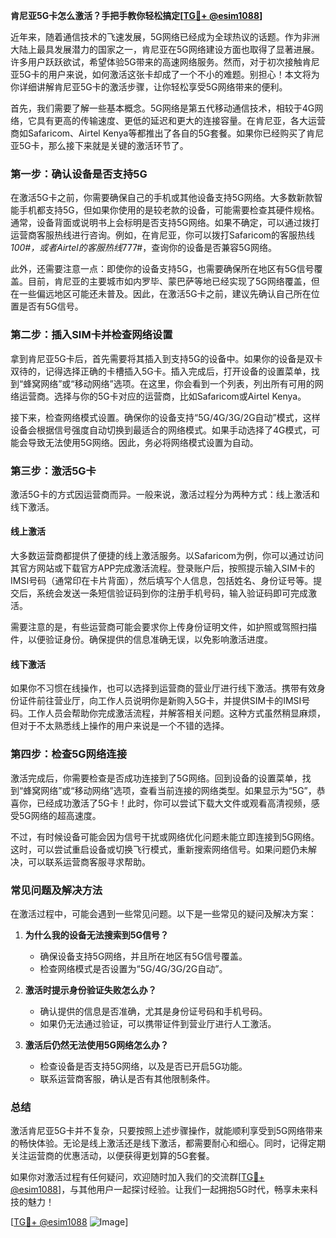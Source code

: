 **肯尼亚5G卡怎么激活？手把手教你轻松搞定[[TG💪+ @esim1088](https://t.me/s/esim1088)]**

近年来，随着通信技术的飞速发展，5G网络已经成为全球热议的话题。作为非洲大陆上最具发展潜力的国家之一，肯尼亚在5G网络建设方面也取得了显著进展。许多用户跃跃欲试，希望体验5G带来的高速网络服务。然而，对于初次接触肯尼亚5G卡的用户来说，如何激活这张卡却成了一个不小的难题。别担心！本文将为你详细讲解肯尼亚5G卡的激活步骤，让你轻松享受5G网络带来的便利。

首先，我们需要了解一些基本概念。5G网络是第五代移动通信技术，相较于4G网络，它具有更高的传输速度、更低的延迟和更大的连接容量。在肯尼亚，各大运营商如Safaricom、Airtel Kenya等都推出了各自的5G套餐。如果你已经购买了肯尼亚5G卡，那么接下来就是关键的激活环节了。

### **第一步：确认设备是否支持5G**

在激活5G卡之前，你需要确保自己的手机或其他设备支持5G网络。大多数新款智能手机都支持5G，但如果你使用的是较老款的设备，可能需要检查其硬件规格。通常，设备背面或说明书上会标明是否支持5G网络。如果不确定，可以通过拨打运营商客服热线进行咨询。例如，在肯尼亚，你可以拨打Safaricom的客服热线*100#，或者Airtel的客服热线*777#，查询你的设备是否兼容5G网络。

此外，还需要注意一点：即使你的设备支持5G，也需要确保所在地区有5G信号覆盖。目前，肯尼亚的主要城市如内罗毕、蒙巴萨等地已经实现了5G网络覆盖，但在一些偏远地区可能还未普及。因此，在激活5G卡之前，建议先确认自己所在位置是否有5G信号。

### **第二步：插入SIM卡并检查网络设置**

拿到肯尼亚5G卡后，首先需要将其插入到支持5G的设备中。如果你的设备是双卡双待的，记得选择正确的卡槽插入5G卡。插入完成后，打开设备的设置菜单，找到“蜂窝网络”或“移动网络”选项。在这里，你会看到一个列表，列出所有可用的网络运营商。选择与你的5G卡对应的运营商，比如Safaricom或Airtel Kenya。

接下来，检查网络模式设置。确保你的设备支持“5G/4G/3G/2G自动”模式，这样设备会根据信号强度自动切换到最适合的网络模式。如果手动选择了4G模式，可能会导致无法使用5G网络。因此，务必将网络模式设置为自动。

### **第三步：激活5G卡**

激活5G卡的方式因运营商而异。一般来说，激活过程分为两种方式：线上激活和线下激活。

#### **线上激活**

大多数运营商都提供了便捷的线上激活服务。以Safaricom为例，你可以通过访问其官方网站或下载官方APP完成激活流程。登录账户后，按照提示输入SIM卡的IMSI号码（通常印在卡片背面），然后填写个人信息，包括姓名、身份证号等。提交后，系统会发送一条短信验证码到你的注册手机号码，输入验证码即可完成激活。

需要注意的是，有些运营商可能会要求你上传身份证明文件，如护照或驾照扫描件，以便验证身份。确保提供的信息准确无误，以免影响激活进度。

#### **线下激活**

如果你不习惯在线操作，也可以选择到运营商的营业厅进行线下激活。携带有效身份证件前往营业厅，向工作人员说明你是新购入5G卡，并提供SIM卡的IMSI号码。工作人员会帮助你完成激活流程，并解答相关问题。这种方式虽然稍显麻烦，但对于不太熟悉线上操作的用户来说是一个不错的选择。

### **第四步：检查5G网络连接**

激活完成后，你需要检查是否成功连接到了5G网络。回到设备的设置菜单，找到“蜂窝网络”或“移动网络”选项，查看当前连接的网络类型。如果显示为“5G”，恭喜你，已经成功激活了5G卡！此时，你可以尝试下载大文件或观看高清视频，感受5G网络的超高速度。

不过，有时候设备可能会因为信号干扰或网络优化问题未能立即连接到5G网络。这时，可以尝试重启设备或切换飞行模式，重新搜索网络信号。如果问题仍未解决，可以联系运营商客服寻求帮助。

### **常见问题及解决方法**

在激活过程中，可能会遇到一些常见问题。以下是一些常见的疑问及解决方案：

1. **为什么我的设备无法搜索到5G信号？**
   - 确保设备支持5G网络，并且所在地区有5G信号覆盖。
   - 检查网络模式是否设置为“5G/4G/3G/2G自动”。

2. **激活时提示身份验证失败怎么办？**
   - 确认提供的信息是否准确，尤其是身份证号码和手机号码。
   - 如果仍无法通过验证，可以携带证件到营业厅进行人工激活。

3. **激活后仍然无法使用5G网络怎么办？**
   - 检查设备是否支持5G网络，以及是否已开启5G功能。
   - 联系运营商客服，确认是否有其他限制条件。

### **总结**

激活肯尼亚5G卡并不复杂，只要按照上述步骤操作，就能顺利享受到5G网络带来的畅快体验。无论是线上激活还是线下激活，都需要耐心和细心。同时，记得定期关注运营商的优惠活动，以便获得更划算的5G套餐。

如果你对激活过程有任何疑问，欢迎随时加入我们的交流群[[TG💪+ @esim1088](https://t.me/s/esim1088)]，与其他用户一起探讨经验。让我们一起拥抱5G时代，畅享未来科技的魅力！

[[TG💪+ @esim1088](https://t.me/s/esim1088) ![Image](https://i.postimg.cc/4NQfJmqS/Snipaste-2025-05-13-00-14-12.png)]